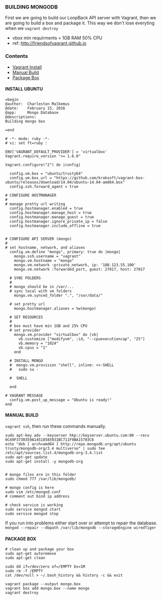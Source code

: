 ### BUILDING MONGODB
First we are going to build our LoopBack API server with Vagrant, 
then we are going to build a box and package it.  This way we don't 
lose everyting when we `vagrant destroy`
- vbox min requirments = 1GB RAM 50% CPU
- ref: http://friendsofvagrant.github.io


### Contents
- [Vagrant Install](#install_ubuntu)
- [Manual Build](#manual_build)
- [Package Box](#package_box)


#### INSTALL UBUNTU
```
=begin
@author:  Charleston Malkemus
@date:    February 15, 2016
@app:     Mongo Database
@descriptions:
Building mongo box

=end

# -*- mode: ruby -*-
# vi: set ft=ruby :

ENV['VAGRANT_DEFAULT_PROVIDER'] = 'virtualbox'
Vagrant.require_version ">= 1.6.0"

Vagrant.configure("2") do |config|

  config.vm.box = "ubuntu/trusty64"
  config.vm.box_url = "https://github.com/kraksoft/vagrant-box-ubuntu/releases/download/14.04/ubuntu-14.04-amd64.box"
  config.ssh.forward_agent = true

# CONFIGURE HOSTMANAGER
# 
# manage pretty url writing
  config.hostmanager.enabled = true
  config.hostmanager.manage_host = true
  config.hostmanager.manage_guest = true
  config.hostmanager.ignore_private_ip = false
  config.hostmanager.include_offline = true


# CONFIGURE API SERVER (mongo)
# 
# set hostname, network, and aliases
  config.vm.define "mongo", primary: true do |mongo|
    mongo.ssh.username = "vagrant"
    mongo.vm.hostname = "mongo"
    mongo.vm.network :private_network, ip: '188.123.55.100'
    mongo.vm.network :forwarded_port, guest: 27017, host: 27017

  # SYNC FOLDERS 
  # 
  # mongo should be in /var/...
  # sync local with vm folders
    mongo.vm.synced_folder ".", "/var/data/"

  # set pretty url
    mongo.hostmanager.aliases = %w(mongo)

  # SET RESOURCES
  #
  # box must have min 1GB and 25% CPU
  # set provider
    mongo.vm.provider "virtualbox" do |vb|
      vb.customize ["modifyvm", :id, "--cpuexecutioncap", "25"]
      vb.memory = "1024"
      vb.cpus = "1"
    end

  # INSTALL MONGO
  #  mongo.vm.provision "shell", inline: <<-SHELL
  #   sudo su -

  #  SHELL
     
  end

# VAGRANT MESSAGE
  config.vm.post_up_message = "Ubuntu is ready!"
end

```


#### MANUAL BUILD
`vagrant ssh`, then run these commands manually.

```
sudo apt-key adv --keyserver hkp://keyserver.ubuntu.com:80 --recv 0C49F3730359A14518585931BC711F9BA15703C6
echo "deb [ arch=amd64 ] http://repo.mongodb.org/apt/ubuntu trusty/mongodb-org/3.4 multiverse" | sudo tee /etc/apt/sources.list.d/mongodb-org-3.4.list
sudo apt-get update
sudo apt-get install -y mongodb-org


# mongo files are in this folder
sudo chmod 777 /var/lib/mongodb/

# mongo config is here
sudo vim /etc/mongod.conf
# comment out bind ip address

# check service is working
sudo service mongod start
sudo service mongod stop
```

If you run into problems either start over or attempt to repair the database. `mongod --repair --dbpath /var/lib/mongodb --storageEngine wiredTiger`

#### PACKAGE BOX
```
# clean up and package your box
sudo apt-get autoremove
sudo apt-get clean

sudo dd if=/dev/zero of=/EMPTY bs=1M
sudo rm -f /EMPTY
cat /dev/null > ~/.bash_history && history -c && exit

vagrant package --output mongo.box
vagrant box add mongo.box --name mongo
vagrant destroy
```



